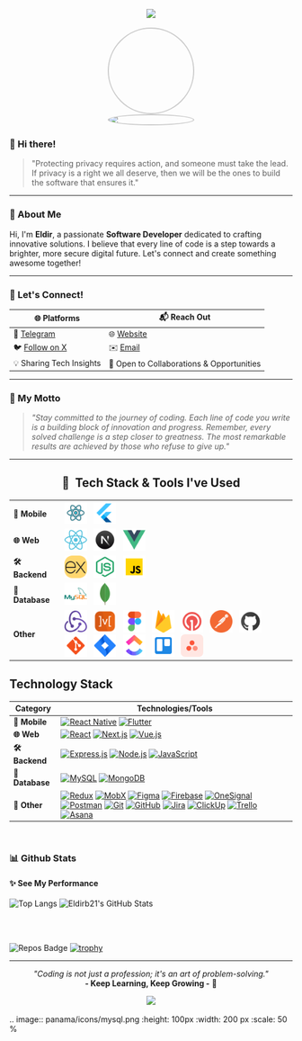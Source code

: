 <p align="center">
  <img src="https://capsule-render.vercel.app/api?type=waving&color=gradient&height=100&section=header"/>
</p>

<p align="center" style="margin: 0; padding: 0; font-size: 0;">
  <img src="https://github.com/eldirb21.png" alt="Profile Picture" style="border-radius: 50%; width: 150px; height: 150px; border: 2px solid #ccc; display: block;"/>
</p>

<p align="center" style="margin: 0; padding: 0; font-size: 0;">
  <img src="https://shields.io/badge/👨‍💻-Eldir-blue?style=for-the-badge&logo=github&logoColor=white" alt="Eldir's Avatar" style="border-radius: 50%; width: 150px; border: 2px solid #ccc; display: block;"/>
</p>

### 👋 Hi there!

> "Protecting privacy requires action, and someone must take the lead.  
> If privacy is a right we all deserve, then we will be the ones to build the software that ensures it."

---

### 🌟 About Me

Hi, I'm **Eldir**, a passionate **Software Developer** dedicated to crafting innovative solutions. I believe that every line of code is a step towards a brighter, more secure digital future. Let's connect and create something awesome together!

---

### 💬 Let's Connect!

| 🌐 Platforms                            | 📬 Reach Out                              |
| --------------------------------------- | ----------------------------------------- |
| 💬 [Telegram](https://t.me/co_eld)      | 🌐 [Website](https://eldirwe.vercel.app)  |
| 🐦 [Follow on X](https://x.com/eldir_b) | ✉️ [Email](mailto:eldir.dev.io@gmail.com) |
| 💡 Sharing Tech Insights                | 🤝 Open to Collaborations & Opportunities |

---

### 🚀 My Motto

> _"Stay committed to the journey of coding. Each line of code you write is a building block of innovation and progress. Remember, every solved challenge is a step closer to greatness. The most remarkable results are achieved by those who refuse to give up."_

---

<h2 align="center">🚀 &nbsp;Tech Stack & Tools I've Used</h2>

<table width="100%">
  <tr>
    <td><strong>📱 Mobile</strong></td>
    <td>
      <img src="panama/icons/react-native.png" alt="React Native" width="40" height="40" hspace="4"/>
      <img src="panama/icons/flutter.png" alt="React Native" width="40" height="40" hspace="4"/>
    </td>
  </tr>
  <tr>
    <td><strong>🌐 Web</strong></td>
    <td>
      <img src="panama/icons/react.png" alt="React" width="40" height="40" hspace="4" />
      <img src="panama/icons/nextjs.png" alt="Next.js" width="40" height="40" hspace="4" />
      <img src="panama/icons/vuejs.png" alt="Vue.js" width="40" height="40" hspace="4" />
    </td>
  </tr>
  <tr>
    <td><strong>🛠️ Backend</strong></td>
    <td>
      <img src="panama/icons/express.png" alt="Expressjs" width="40" height="40" hspace="4"/>
      <img src="panama/icons/nodejs.png" alt="Nodejs" width="40" height="40" hspace="4"/>
      <img src="panama/icons/js.png" alt="JavaScript" width="40" height="40" hspace="4"/>
    </td>
  </tr>
  <tr>
    <td><strong>💾 Database</strong></td>
    <td>
      <img src="panama/icons/mysql.png" alt="MySQL" width="40" height="40" hspace="4"/>
      <img src="panama/icons/mongodb.png" alt="MongoDB" width="40" height="40" hspace="4"/>
    </td>
  </tr>
   <tr>
    <td><strong>Other</strong></td>
    <td>
      <img src="panama/icons/redux.png" alt="Figma" width="40" height="40" hspace="4"/>
      <img src="panama/icons/mobx.png" alt="Figma" width="40" height="40" hspace="4"/>
      <img src="panama/icons/figma.png" alt="Figma" width="40" height="40" hspace="4"/>
      <img src="panama/icons/firebase.png" alt="firebase" width="40" height="40" hspace="4"/>
      <img src="panama/icons/onesignal.png" alt="onesignal" width="40" height="40" hspace="4"/>
      <img src="panama/icons/postman.png" alt="postman" width="40" height="40" hspace="4"/>
      <img src="panama/icons/git.png" alt="git" width="40" height="40" hspace="4"/>
      <img src="panama/icons/github.png" alt="github" width="40" height="40" hspace="4"/>
      <img src="panama/icons/jira.png" alt="jira" width="40" height="40" hspace="4"/>
      <img src="panama/icons/clickup.png" alt="clickup" width="40" height="40" hspace="4"/>
      <img src="panama/icons/trello.png" alt="trello" width="40" height="40" hspace="4"/>
      <img src="panama/icons/asana.png" alt="asana" width="40" height="40" hspace="4"/>
    </td>
  </tr>
</table>

## Technology Stack

| Category        | Technologies/Tools                                                                                                                                                                                                                                                                                                                                                                                                                                                                                                                                                                                                                                                                                                                                                                                                                                                                                                                                                                                                                                                                                                                                                                                                                                                                                                                             |
| --------------- | ---------------------------------------------------------------------------------------------------------------------------------------------------------------------------------------------------------------------------------------------------------------------------------------------------------------------------------------------------------------------------------------------------------------------------------------------------------------------------------------------------------------------------------------------------------------------------------------------------------------------------------------------------------------------------------------------------------------------------------------------------------------------------------------------------------------------------------------------------------------------------------------------------------------------------------------------------------------------------------------------------------------------------------------------------------------------------------------------------------------------------------------------------------------------------------------------------------------------------------------------------------------------------------------------------------------------------------------------- |
| **📱 Mobile**   | [![React Native](https://img.shields.io/badge/React_Native-61DAFB?logo=react&logoColor=white)](https://reactnative.dev/) [![Flutter](https://img.shields.io/badge/Flutter-02569B?logo=flutter&logoColor=white)](https://flutter.dev/)                                                                                                                                                                                                                                                                                                                                                                                                                                                                                                                                                                                                                                                                                                                                                                                                                                                                                                                                                                                                                                                                                                          |
| **🌐 Web**      | [![React](https://img.shields.io/badge/React-61DAFB?logo=react&logoColor=white)](https://react.dev/) [![Next.js](https://img.shields.io/badge/Next.js-000000?logo=next.js&logoColor=white)](https://nextjs.org/) [![Vue.js](https://img.shields.io/badge/Vue.js-4FC08D?logo=vue.js&logoColor=white)](https://vuejs.org/)                                                                                                                                                                                                                                                                                                                                                                                                                                                                                                                                                                                                                                                                                                                                                                                                                                                                                                                                                                                                                       |
| **🛠️ Backend**  | [![Express.js](https://img.shields.io/badge/Express.js-000000?logo=express&logoColor=white)](https://expressjs.com/) [![Node.js](https://img.shields.io/badge/Node.js-339933?logo=node.js&logoColor=white)](https://nodejs.org/) [![JavaScript](https://img.shields.io/badge/JavaScript-F7DF1E?logo=javascript&logoColor=black)](https://developer.mozilla.org/en-US/docs/Web/JavaScript)                                                                                                                                                                                                                                                                                                                                                                                                                                                                                                                                                                                                                                                                                                                                                                                                                                                                                                                                                      |
| **💾 Database** | [![MySQL](https://img.shields.io/badge/MySQL-4479A1?logo=mysql&logoColor=white)](https://www.mysql.com/) [![MongoDB](https://img.shields.io/badge/MongoDB-47A248?logo=mongodb&logoColor=white)](https://www.mongodb.com/)                                                                                                                                                                                                                                                                                                                                                                                                                                                                                                                                                                                                                                                                                                                                                                                                                                                                                                                                                                                                                                                                                                                      |
| **🧩 Other**    | [![Redux](https://img.shields.io/badge/Redux-764ABC?logo=redux&logoColor=white)](https://redux.js.org/) [![MobX](https://img.shields.io/badge/MobX-FF9955?logo=mobx&logoColor=white)](https://mobx.js.org/) [![Figma](https://img.shields.io/badge/Figma-F24E1E?logo=figma&logoColor=white)](https://www.figma.com/) [![Firebase](https://img.shields.io/badge/Firebase-FFCA28?logo=firebase&logoColor=black)](https://firebase.google.com/) [![OneSignal](https://img.shields.io/badge/OneSignal-FF0000?logo=onesignal&logoColor=white)](https://onesignal.com/) [![Postman](https://img.shields.io/badge/Postman-FF6C37?logo=postman&logoColor=white)](https://www.postman.com/) [![Git](https://img.shields.io/badge/Git-F05032?logo=git&logoColor=white)](https://git-scm.com/) [![GitHub](https://img.shields.io/badge/GitHub-181717?logo=github&logoColor=white)](https://github.com/) [![Jira](https://img.shields.io/badge/Jira-0052CC?logo=jira&logoColor=white)](https://www.atlassian.com/software/jira) [![ClickUp](https://img.shields.io/badge/ClickUp-7B68EE?logo=clickup&logoColor=white)](https://clickup.com/) [![Trello](https://img.shields.io/badge/Trello-0052CC?logo=trello&logoColor=white)](https://trello.com/) [![Asana](https://img.shields.io/badge/Asana-FB5A5A?logo=asana&logoColor=white)](https://asana.com/) |

<br>

### 📊 Github Stats

#### ✨ See My Performance

![Top Langs](https://github-readme-stats.vercel.app/api/top-langs/?username=eldirb21&exclude_repo=KNN-Image-Classification&show_icons=true&hide_border=true&layout=compact&langs_count=8)
![Eldirb21's GitHub Stats](https://github-readme-stats.vercel.app/api?username=eldirb21&show_icons=true&hide_border=true&&count_private=true&include_all_commits=true)

<br>
<br>

![Repos Badge](https://img.shields.io/badge/public%20repos-12-blue)
[![trophy](https://github-profile-trophy.vercel.app/?username=eldirb21)](https://github.com/ryo-ma/github-profile-trophy)

---

<p align="center">
  <i>"Coding is not just a profession; it's an art of problem-solving."</i>  
  <br><b>- Keep Learning, Keep Growing -</b> 🌱
</p>

<p align="center">
  <img src="https://capsule-render.vercel.app/api?type=waving&color=gradient&height=100&section=footer"/>
</p>

.. image:: panama/icons/mysql.png
:height: 100px
:width: 200 px
:scale: 50 %
